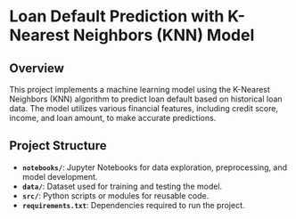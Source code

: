 # Loan Default Prediction with K-Nearest Neighbors (KNN) Model

## Overview
This project implements a machine learning model using the K-Nearest Neighbors (KNN) algorithm to predict loan default based on historical loan data. The model utilizes various financial features, including credit score, income, and loan amount, to make accurate predictions.

## Project Structure
- **`notebooks/`**: Jupyter Notebooks for data exploration, preprocessing, and model development.
- **`data/`**: Dataset used for training and testing the model.
- **`src/`**: Python scripts or modules for reusable code.
- **`requirements.txt`**: Dependencies required to run the project.
